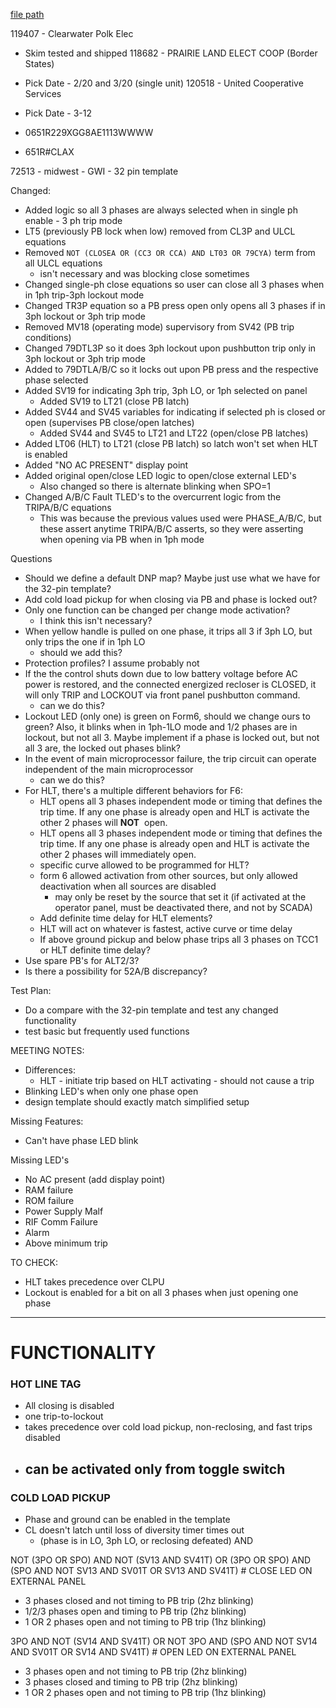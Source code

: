 
[file path](<file:///C:\Users\jnetherton\G&W Electric Co\US-PowerGridAutomation - Documents\_Lazer\Products\FORM 6 EMULATOR>)

119407 - Clearwater Polk Elec
- Skim tested and shipped
118682 - PRAIRIE LAND ELECT COOP (Border States)
- Pick Date - 2/20 and 3/20 (single unit)
120518 - United Cooperative Services
- Pick Date - 3-12

- 0651R229XGG8AE1113WWWW
- 651R#CLAX

72513 - midwest - GWI - 32 pin template


Changed:
- Added logic so all 3 phases are always selected when in single ph enable - 3 ph trip mode
- LT5 (previously PB lock when low) removed from CL3P and ULCL equations
- Removed `NOT (CLOSEA OR (CC3 OR CCA) AND LT03 OR 79CYA)` term from all ULCL equations
	- isn't necessary and was blocking close sometimes
- Changed single-ph close equations so user can close all 3 phases when in 1ph trip-3ph lockout mode
- Changed TR3P equation so a PB press open only opens all 3 phases if in 3ph lockout or 3ph trip mode
- Removed MV18 (operating mode) supervisory from SV42 (PB trip conditions)
- Changed 79DTL3P so it does 3ph lockout upon pushbutton trip only in 3ph lockout or 3ph trip mode
- Added to 79DTLA/B/C so it locks out upon PB press and the respective phase selected
- Added SV19 for indicating 3ph trip, 3ph LO, or 1ph selected on panel
	- Added SV19 to LT21 (close PB latch)
- Added SV44 and SV45 variables for indicating if selected ph is closed or open (supervises PB close/open latches)
	- Added SV44 and SV45 to LT21 and LT22 (open/close PB latches)
- Added LT06 (HLT) to LT21 (close PB latch) so latch won't set when HLT is enabled
- Added "NO AC PRESENT" display point
- Added original open/close LED logic to open/close external LED's
	- Also changed so there is alternate blinking when SPO=1
- Changed A/B/C Fault TLED's to the overcurrent logic from the TRIPA/B/C equations
	- This was because the previous values used were PHASE_A/B/C, but these assert anytime TRIPA/B/C asserts, so they were asserting when opening via PB when in 1ph mode


Questions
- Should we define a default DNP map? Maybe just use what we have for the 32-pin template?
- Add cold load pickup for when closing via PB and phase is locked out?
- Only one function can be changed per change mode activation?
	- I think this isn't necessary?
- When yellow handle is pulled on one phase, it trips all 3 if 3ph LO, but only trips the one if in 1ph LO
	- should we add this?
- Protection profiles? I assume probably not
-  If the the control shuts down due to low battery voltage before AC power is restored, and the connected energized recloser is CLOSED, it will only TRIP and LOCKOUT via front panel pushbutton command.
	- can we do this?
- Lockout LED (only one) is green on Form6, should we change ours to green? Also, it blinks when in 1ph-1LO mode and 1/2 phases are in lockout, but not all 3. Maybe implement if a phase is locked out, but not all 3 are, the locked out phases blink?
- In the event of main microprocessor failure, the trip circuit can operate independent of the main microprocessor
	- can we do this?
- For HLT, there's a multiple different behaviors for F6:
	- HLT opens all 3 phases independent mode or timing that defines the trip time. If any one phase is already open and HLT is activate the other 2 phases will **NOT**  open.
	- HLT opens all 3 phases independent mode or timing that defines the trip time. If any one phase is already open and HLT is activate the other 2 phases will immediately open.
	- specific curve allowed to be programmed for HLT?
	- form 6 allowed activation from other sources, but only allowed deactivation when all sources are disabled
		- may only be reset by the source that set it (if activated at the operator panel, must be deactivated there, and not by SCADA)
	- Add definite time delay for HLT elements?
	- HLT will act on whatever is fastest, active curve or time delay
	- If above ground pickup and below phase trips all 3 phases on TCC1 or HLT definite time delay?
- Use spare PB's for ALT2/3?
- Is there a possibility for 52A/B discrepancy?

Test Plan:
- Do a compare with the 32-pin template and test any changed functionality
- test basic but frequently used functions


MEETING NOTES:
- Differences:
	- HLT - initiate trip based on HLT activating - should not cause a trip
- Blinking LED's when only one phase open
- design template should exactly match simplified setup

Missing Features:
- Can't have phase LED blink

Missing LED's
- No AC present (add display point)
- RAM failure
- ROM failure
- Power Supply Malf
- RIF Comm Failure
- Alarm
- Above minimum trip

TO CHECK:
- HLT takes precedence over CLPU
- Lockout is enabled for a bit on all 3 phases when just opening one phase

---
# FUNCTIONALITY

### HOT LINE TAG
- All closing is disabled
- one trip-to-lockout
- takes precedence over cold load pickup, non-reclosing, and fast trips disabled
- can be activated only from toggle switch
	- 

### COLD LOAD PICKUP
- Phase and ground can be enabled in the template
- CL doesn't latch until loss of diversity timer times out
	- (phase is in LO, 3ph LO, or reclosing defeated) AND 





NOT (3PO OR SPO) AND NOT (SV13 AND SV41T) OR (3PO OR SPO) AND (SPO AND NOT SV13 AND SV01T OR SV13 AND SV41T) # CLOSE LED ON EXTERNAL PANEL
- 3 phases closed and not timing to PB trip (2hz blinking)
- 1/2/3 phases open and timing to PB trip (2hz blinking)
- 1 OR 2 phases open and not timing to PB trip (1hz blinking)


3PO AND NOT (SV14 AND SV41T) OR NOT 3PO AND (SPO AND NOT SV14 AND SV01T OR SV14 AND SV41T) # OPEN LED ON EXTERNAL PANEL
- 3 phases open and not timing to PB trip (2hz blinking)
- 3 phases closed and timing to PB trip (2hz blinking)
- 1 OR 2 phases open and not timing to PB trip (1hz blinking)